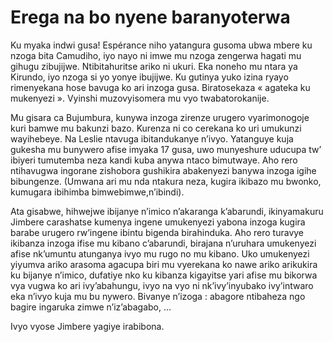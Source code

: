 # Erega na bo nyene baranyoterwa

Ku myaka indwi gusa! Espérance niho yatangura gusoma ubwa mbere ku nzoga bita Camudiho, iyo nayo ni imwe mu nzoga zengerwa hagati mu gihugu zibujijwe. Ntibitahuritse ariko ni ukuri. Eka noneho mu ntara ya Kirundo, iyo nzoga si yo yonye ibujijwe. Ku gutinya yuko izina ryayo rimenyekana hose bavuga ko ari inzoga gusa. Biratosekaza « agateka ku mukenyezi ». Vyinshi muzovyisomera mu vyo twabatorokanije.

Mu gisara ca Bujumbura, kunywa inzoga zirenze urugero vyarimonogoje kuri bamwe mu bakunzi bazo. Kurenza ni co cerekana ko uri umukunzi wayihebeye. Na Leslie ntavuga ibitandukanye n’ivyo.
Yatanguye kuja gukesha mu bunywero afise imyaka 17 gusa, uwo munyeshure uducupa tw’ ibiyeri tumutemba neza kandi kuba anywa ntaco bimutwaye. Aho rero ntihavugwa ingorane zishobora gushikira abakenyezi banywa inzoga igihe bibungenze. (Umwana ari mu nda ntakura neza, kugira ikibazo mu bwonko, kumugara ibihimba bimwebimwe,n’ibindi).

Ata gisabwe, hihwejwe ibijanye n’imico n’akaranga k’abarundi, ikinyamakuru Jimbere carashatse kumenya ingene umukenyezi yabona inzoga kugira barabe urugero rw’ingene ibintu bigenda birahinduka. Aho rero turavye ikibanza inzoga ifise mu kibano c’abarundi, birajana n’uruhara umukenyezi afise nk’umuntu atunganya ivyo mu rugo no mu kibano.
Uko umukenyezi yiyumva ariko arasoma agacupa biri mu vyerekana ko nawe ariko arikukira ku bijanye n’imico, dufatiye nko ku kibanza kigayitse yari afise mu bikorwa vya vugwa ko ari ivy’abahungu, ivyo na vyo ni nk’ivy’inyubako ivy’intwaro eka n’ivyo kuja mu bu nywero. Bivanye n’izoga : abagore ntibaheza ngo bagire ingaruka zimwe n’iz’abagabo, …

Ivyo vyose Jimbere yagiye irabibona.